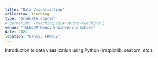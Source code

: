 ```yaml
---
title: "Data Visualization"
collection: teaching
type: "Graduate course"
# permalink: /teaching/2014-spring-teaching-1
venue: "TELECOM Nancy Engineering School"
date: 2024
location: "Nancy, FRANCE"
---
```


Introduction to data visualization using Python (matplotlib, seaborn, *etc.*).
